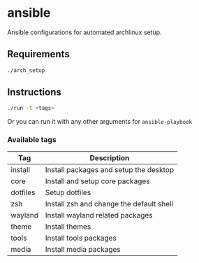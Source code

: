 # ansible
Ansible configurations for automated archlinux setup.
## Requirements
```sh 
./arch_setup
```
## Instructions
```sh
./run -t <tags>
```
Or you can run it with any other arguments for `ansible-playbook`
### Available tags
|Tag|Description|
|---|---|
|install|Install packages and setup the desktop|
|core|Install and setup core packages|
|dotfiles|Setup dotfiles|
|zsh|Install zsh and change the default shell|
|wayland|Install wayland related packages|
|theme|Install themes|
|tools|Install tools packages|
|media|Install media packages|
